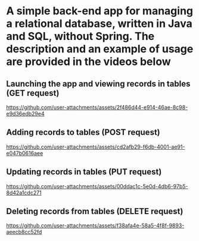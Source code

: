 # A simple back-end app for managing a relational database, written in Java and SQL, without Spring. The description and an example of usage are provided in the videos below

## Launching the app and viewing records in tables (GET request)

https://github.com/user-attachments/assets/2f486d44-e914-46ae-8c98-e9d36edb29e4

## Adding records to tables (POST request)

https://github.com/user-attachments/assets/cd2afb29-f6db-4001-ae91-e047b0616aee

## Updating records in tables (PUT request)

https://github.com/user-attachments/assets/00ddac1c-5e0d-4db6-97b5-8d42a1cdc271

## Deleting records from tables (DELETE request)

https://github.com/user-attachments/assets/f38afa4e-58a5-4f8f-9893-aeecb8cc52fd



